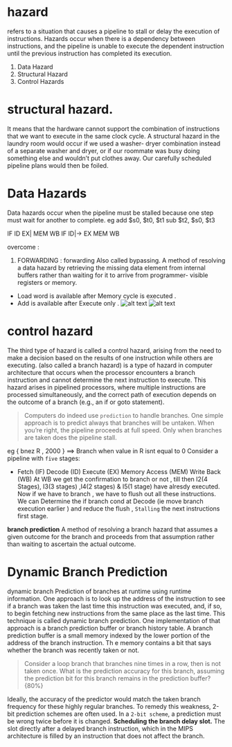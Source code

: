 # hazard 
refers to a situation that causes a pipeline to stall or delay the execution of instructions. Hazards occur when there is a dependency between instructions, and the pipeline is unable to execute the dependent instruction until the previous instruction has completed its execution.
1. Data Hazard 
2. Structural Hazard
3. Control Hazards

# structural hazard. 
It means that the hardware cannot
support the combination of instructions that we want to execute in the same clock
cycle. A structural hazard in the laundry room would occur if we used a washer-
dryer combination instead of a separate washer and dryer, or if our roommate was
busy doing something else and wouldn’t put clothes away. Our carefully scheduled
pipeline plans would then be foiled.

# Data Hazards
Data hazards occur when the pipeline must be stalled because one step must wait for another to complete. 
eg add $s0, $t0, $t1
sub $t2, $s0, $t3

IF ID EX| MEM WB
   IF ID|-> EX MEM WB

overcome :
1. FORWARDING : forwarding Also called bypassing. A method of resolving a data hazard by retrieving the missing data element from internal buffers rather
than waiting for it to arrive from programmer- visible registers or memory.

-  Load word is available after Memory cycle is executed .
-  Add is available after Execute only .
![alt text](<Screenshot 2024-11-24 at 5.55.38 PM.png>) 
![alt text](<Screenshot 2024-11-24 at 5.50.15 PM.png>) 
# control hazard
The third type of hazard is called a control hazard, arising from the need to make a decision based on the results of one instruction while others are executing.
(also called a branch hazard) is a type of hazard in computer architecture that occurs when the processor encounters a branch instruction and cannot determine the next instruction to execute. This hazard arises in pipelined processors, where multiple instructions are processed simultaneously, and the correct path of execution depends on the outcome of a branch 
(e.g., an if or goto statement).
> Computers do indeed use `prediction` to handle branches. One simple approach is to predict always that branches will be untaken. When you’re right, the pipeline proceeds at full speed. Only when branches are taken does the pipeline stall.

eg { bnez R , 2000 } ==> Branch when value in R isnt equal to 0 
Consider a pipeline with `five` stages: 
- Fetch (IF) Decode (ID) Execute (EX) Memory Access (MEM) Write Back (WB)
At WB we get the confirmation to branch or not , till then I2(4 Stages), I3(3 stages) ,I4(2 stages) & I5(1 stage) have alresdy executed.
Now if we have to branch , we have to flush out all these instructions.
We can Determine the if branch cond at Decode (ie move branch execution earlier ) and reduce the flush , `Stalling` the next instructions first stage.

**branch prediction** 
A method of resolving a branch hazard that assumes a given outcome for the branch and proceeds from that assumption rather than waiting to ascertain the actual outcome.

# Dynamic Branch Prediction 
dynamic branch Prediction of branches at runtime using runtime information.
One approach is to look up the address of the instruction to see if a branch was taken the last time this instruction was executed, and, if so, to begin fetching new instructions from the same place as the last time. This technique is called dynamic branch prediction. 
One implementation of that approach is a branch prediction buffer or branch history table. A branch prediction buffer is a small memory indexed by the lower portion of the address of the branch instruction. Th e memory contains a bit that says whether the branch was recently taken or not.

> Consider a loop branch that branches nine times in a row, then is not taken
once. What is the prediction accuracy for this branch, assuming the prediction
bit for this branch remains in the prediction buffer?  {80%}

Ideally, the accuracy of the predictor would match the taken branch frequency for
these highly regular branches. To remedy this weakness, 2-bit prediction schemes
are often used. In a `2-bit scheme`, a prediction must be wrong twice before it is changed.
**Scheduling the branch delay slot.** The slot directly after a delayed branch instruction, which in the
MIPS architecture is filled by an instruction that does not affect the branch.